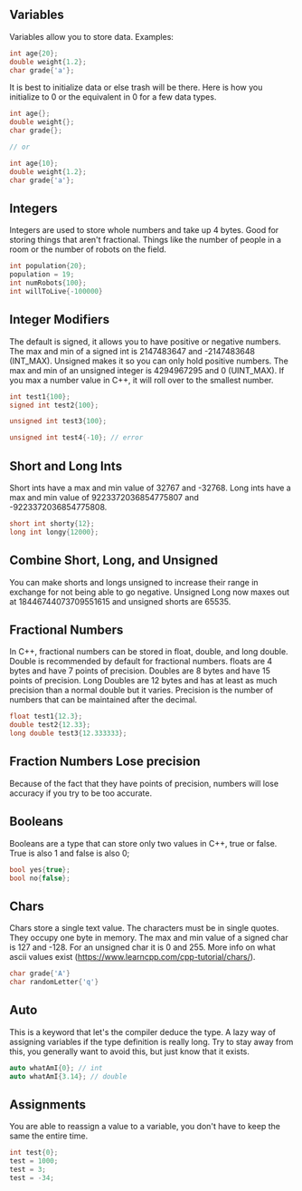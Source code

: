 ## Variables
Variables allow you to store data. Examples:
```C++
int age{20};
double weight{1.2};
char grade{'a'};
```

It is best to initialize data or else trash will be there. Here is how you initialize to 0 or the equivalent in 0 for a few data types.
```C++
int age{};
double weight{};
char grade{};

// or

int age{10};
double weight{1.2};
char grade{'a'};
```

## Integers
Integers are used to store whole numbers and take up 4 bytes. Good for storing things that aren't fractional. Things like the number of people in a room or the number of robots on the field.

```C++
int population{20};
population = 19;
int numRobots{100};
int willToLive{-100000}
```

## Integer Modifiers
The default is signed, it allows you to have positive or negative numbers. The max and min of a signed int is 2147483647 and -2147483648 (INT_MAX). Unsigned makes it so you can only hold positive numbers. The max and min of an unsigned integer is 4294967295 and 0 (UINT_MAX). If you max a number value in C++, it will roll over to the smallest number.
```C++
int test1{100};
signed int test2{100};

unsigned int test3{100};

unsigned int test4{-10}; // error
```

## Short and Long Ints
Short ints have a max and min value of 32767 and -32768. Long ints have a max and min value of 9223372036854775807 and -9223372036854775808.
```C++
short int shorty{12};
long int longy{12000};
```

## Combine Short, Long, and Unsigned
You can make shorts and longs unsigned to increase their range in exchange for not being able to go negative. Unsigned Long now maxes out at 18446744073709551615 and unsigned shorts are 65535.

## Fractional Numbers
In C++, fractional numbers can be stored in float, double, and long double. Double is recommended by default for fractional numbers. floats are 4 bytes and have 7 points of precision. Doubles are 8 bytes and have 15 points of precision. Long Doubles are 12 bytes and has at least as much precision than a normal double but it varies. Precision is the number of numbers that can be maintained after the decimal.
```C++
float test1{12.3};
double test2{12.33};
long double test3{12.333333};
```

## Fraction Numbers Lose precision
Because of the fact that they have points of precision, numbers will lose accuracy if you try to be too accurate.

## Booleans
Booleans are a type that can store only two values in C++, true or false. True is also 1 and false is also 0;
```C++
bool yes{true};
bool no{false};
```

## Chars
Chars store a single text value. The characters must be in single quotes. They occupy one byte in memory. The max and min value of a signed char is 127 and -128. For an unsigned char it is 0 and 255. More info on what ascii values exist (https://www.learncpp.com/cpp-tutorial/chars/).
```C++
char grade{'A'}
char randomLetter{'q'}
```

## Auto
This is a keyword that let's the compiler deduce the type. A lazy way of assigning variables if the type definition is really long. Try to stay away from this, you generally want to avoid this, but just know that it exists.
```C++
auto whatAmI{0}; // int
auto whatAmI{3.14}; // double
```

## Assignments
You are able to reassign a value to a variable, you don't have to keep the same the entire time.
```C++
int test{0};
test = 1000;
test = 3;
test = -34;
```